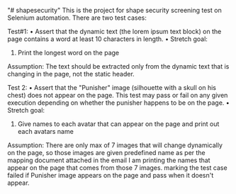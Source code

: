 "# shapesecurity" 
This is the project for shape security screening test on Selenium automation.
There are two test cases:

Test#1:
•	Assert that the dynamic text (the lorem ipsum text block) on the page contains a word at least 10 characters in length.
•	Stretch goal:
1.	  Print the longest word on the page

Assumption:
The text should be extracted only from the dynamic text that is changing in the page, not the static header.

Test 2:
•	Assert that the "Punisher" image (silhouette with a skull on his chest) does not appear on the page.  This test may pass or fail on any given execution depending on whether the punisher happens to be on the page.
•	Stretch goal:
1.	Give names to each avatar that can appear on the page and print out each avatars name

Assumption:
There are only max of 7 images that will change dynamically on the page, so those images are given predefined name as per the mapping document attached in the email
I am printing the names that appear on the page that comes from those 7 images.
marking the test case failed if Punisher image appears on the page and pass when it doesn't appear.
